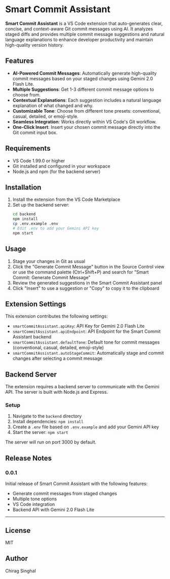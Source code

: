 # Smart Commit Assistant

**Smart Commit Assistant** is a VS Code extension that auto-generates clear, concise, and context-aware Git commit messages using AI. It analyzes staged diffs and provides multiple commit message suggestions and natural language explanations to enhance developer productivity and maintain high-quality version history.

## Features

-   **AI-Powered Commit Messages**: Automatically generate high-quality commit messages based on your staged changes using Gemini 2.0 Flash Lite.
-   **Multiple Suggestions**: Get 1-3 different commit message options to choose from.
-   **Contextual Explanations**: Each suggestion includes a natural language explanation of what changed and why.
-   **Customizable Tone**: Choose from different tone presets: conventional, casual, detailed, or emoji-style.
-   **Seamless Integration**: Works directly within VS Code's Git workflow.
-   **One-Click Insert**: Insert your chosen commit message directly into the Git commit input box.

## Requirements

-   VS Code 1.99.0 or higher
-   Git installed and configured in your workspace
-   Node.js and npm (for the backend server)

## Installation

1. Install the extension from the VS Code Marketplace
2. Set up the backend server:
    ```bash
    cd backend
    npm install
    cp .env.example .env
    # Edit .env to add your Gemini API key
    npm start
    ```

## Usage

1. Stage your changes in Git as usual
2. Click the "Generate Commit Message" button in the Source Control view or use the command palette (Ctrl+Shift+P) and search for "Smart Commit: Generate Commit Message"
3. Review the generated suggestions in the Smart Commit Assistant panel
4. Click "Insert" to use a suggestion or "Copy" to copy it to the clipboard

## Extension Settings

This extension contributes the following settings:

-   `smartCommitAssistant.apiKey`: API Key for Gemini 2.0 Flash Lite
-   `smartCommitAssistant.apiEndpoint`: API Endpoint for the Smart Commit Assistant backend
-   `smartCommitAssistant.defaultTone`: Default tone for commit messages (conventional, casual, detailed, emoji-style)
-   `smartCommitAssistant.autoStageCommit`: Automatically stage and commit changes after selecting a commit message

## Backend Server

The extension requires a backend server to communicate with the Gemini API. The server is built with Node.js and Express.

### Setup

1. Navigate to the `backend` directory
2. Install dependencies: `npm install`
3. Create a `.env` file based on `.env.example` and add your Gemini API key
4. Start the server: `npm start`

The server will run on port 3000 by default.

## Release Notes

### 0.0.1

Initial release of Smart Commit Assistant with the following features:

-   Generate commit messages from staged changes
-   Multiple tone options
-   VS Code integration
-   Backend API with Gemini 2.0 Flash Lite

---

## License

MIT

## Author

Chirag Singhal
